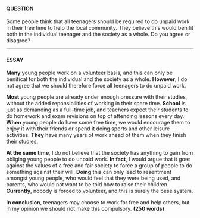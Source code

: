 #### QUESTION
Some people think that all teenagers should be required to do unpaid work in their free time to help the local community. They believe this would benifit both in the individual teenager and the society as a whole.
Do you agree or disagree?
***
#### ESSAY
**Many** young people work on a volunteer basis, and this can only be benifical for both the individual and the society as a whole. **However**, I do not agree that we should therefore force all teenagers to do unpaid work.

**Most** young people are already under enough pressure with their studies, without the added reponsibilities of working in their spare time. **School** is just as demanding as a full-time job, and teachers expect their students to do homework and exam revisions on top of attending lessons every day. **When** young people do have some free time, we would encourage them to enjoy it with their friends or spend it doing sports and other leisure activities. **They** have many years of work ahead of them when they finish their studies.

**At the same time**, I do not believe that the society has anything to gain from obliging young people to do unpaid work. **In fact**, I would argue that it goes against the values of a free and fair society to force a group of people to do something against their will. **Doing** this can only lead to resentment amongst young people, who would feel that they were being used, and parents, who would not want to be told how to raise their children. **Currently**, nobody is forced to volunteer, and this is surely the bese system.

**In conclusion**, teenagers may choose to work for free and help others, but in my opinion we should not make this compulsory.
**(250 words)**